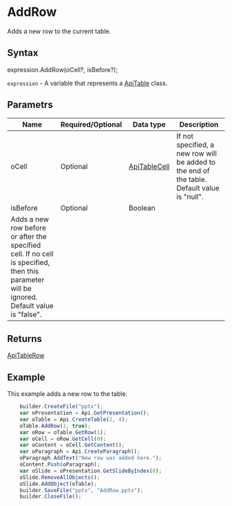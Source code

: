 # AddRow

Adds a new row to the current table.

## Syntax

expression.AddRow(oCell?, isBefore?);

`expression` - A variable that represents a [ApiTable](../ApiTable.md) class.

## Parametrs

| **Name** | **Required/Optional** | **Data type** | **Description** |
| ------------- | ------------- | ------------- | ------------- |
| oCell | Optional | [ApiTableCell](../../ApiTableCell/ApiTableCell.md) | If not specified, a new row will be added to the end of the table. Default value is "null". |
| isBefore | Optional | Boolean | 	
Adds a new row before or after the specified cell. If no cell is specified, then this parameter will be ignored. Default value is "false". |

## Returns

[ApiTableRow](../../ApiTableRow/ApiTableRow.md)

## Example

This example adds a new row to the table.

```javascript
	builder.CreateFile("pptx");
	var oPresentation = Api.GetPresentation();
	var oTable = Api.CreateTable(2, 4);
	oTable.AddRow(1, true);
	var oRow = oTable.GetRow(1);
	var oCell = oRow.GetCell(0);
	var oContent = oCell.GetContent();
	var oParagraph = Api.CreateParagraph();
	oParagraph.AddText("New row was added here.");
	oContent.Push(oParagraph);
	var oSlide = oPresentation.GetSlideByIndex(0);
	oSlide.RemoveAllObjects();
	oSlide.AddObject(oTable);
	builder.SaveFile("pptx", "AddRow.pptx");
	builder.CloseFile();
```